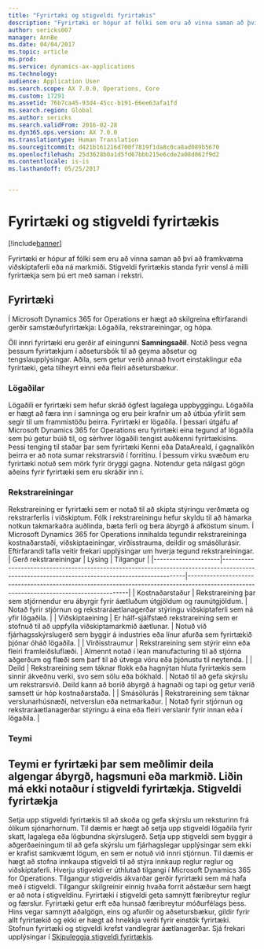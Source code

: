 ```yaml
---
title: "Fyrirtæki og stigveldi fyrirtækis"
description: "Fyrirtæki er hópur af fólki sem eru að vinna saman að því að framkvæma viðskiptaferli eða ná markmiði. Stigveldi fyrirtækis standa fyrir vensl á milli fyrirtækja sem þú ert með saman í rekstri."
author: sericks007
manager: AnnBe
ms.date: 04/04/2017
ms.topic: article
ms.prod: 
ms.service: dynamics-ax-applications
ms.technology: 
audience: Application User
ms.search.scope: AX 7.0.0, Operations, Core
ms.custom: 17291
ms.assetid: 76b7ca45-93d4-45cc-b191-66ee63afa1fd
ms.search.region: Global
ms.author: sericks
ms.search.validFrom: 2016-02-28
ms.dyn365.ops.version: AX 7.0.0
ms.translationtype: Human Translation
ms.sourcegitcommit: d421b161216d700f7819f1da8c0ca8ad089b5670
ms.openlocfilehash: 25d3628b0a1d5fd67bbb215e6cde2a08d062f9d2
ms.contentlocale: is-is
ms.lasthandoff: 05/25/2017


---
```


# <a name="organizations-and-organizational-hierarchies"></a>Fyrirtæki og stigveldi fyrirtækis

[!include[banner](../includes/banner.md)]


Fyrirtæki er hópur af fólki sem eru að vinna saman að því að framkvæma viðskiptaferli eða ná markmiði. Stigveldi fyrirtækis standa fyrir vensl á milli fyrirtækja sem þú ert með saman í rekstri.

<a name="organizations"></a>Fyrirtæki
-------------

Í Microsoft Dynamics 365 for Operations er hægt að skilgreina eftirfarandi gerðir samstæðufyrirtækja: Lögaðila, rekstrareiningar, og hópa.

Öll innri fyrirtæki eru gerðir af einingunni **Samningsaðil**. Notið þess vegna þessum fyrirtækjum í aðsetursbók til að geyma aðsetur og tengslaupplýsingar. Aðila, sem getur verið annað hvort einstaklingur eða fyrirtæki, geta tilheyrt einni eða fleiri aðsetursbækur.
### <a name="legal-entities"></a>Lögaðilar

Lögaðili er fyrirtæki sem hefur skráð ögfest lagalega uppbyggingu. Lögaðila er hægt að færa inn í samninga og eru þeir krafnir um að útbúa yfirlit sem segir til um frammistöðu þeirra. Fyrirtæki er lögaðila. Í þessari útgáfu af Microsoft Dynamics 365 for Operations eru fyrirtæki eina tegund af lögaðila sem þú getur búið til, og sérhver lögaðili tengist auðkenni fyrirtækisins. Þessi tenging til staðar þar sem fyrirtæki Kenni eða DataAreaId, í gagnalíkön þeirra er að nota sumar rekstrarsvið í forritinu. Í þessum virku svæðum eru fyrirtæki notuð sem mörk fyrir öryggi gagna. Notendur geta nálgast gögn aðeins fyrir fyrirtæki sem eru skráðir inn í.

### <a name="operating-units"></a>Rekstrareiningar

Rekstrareining er fyrirtæki sem er notað til að skipta stýringu verðmæta og rekstrarferlis í viðskiptum. Fólk í rekstrareiningu hefur skyldu til að hámarka notkun takmarkaðra auðlinda, bæta ferli og bera ábyrgð á afköstum sínum. Í Microsoft Dynamics 365 for Operations innihalda tegundir rekstrareininga kostnaðarstaði, viðskiptaeiningar, virðisstrauma, deildir og smásölurásir. Eftirfarandi tafla veitir frekari upplýsingar um hverja tegund rekstrareiningar.
| Gerð rekstrareiningar | Lýsing                                                                                                                                    | Tilgangur                                                                                                                                 |
|---------------------|------------------------------------------------------------------------------------------------------------------------------------------------|-----------------------------------------------------------------------------------------------------------------------------------------|
| Kostnaðarstaður         | Rekstrareining þar sem stjórnendur eru ábyrgir fyrir áætluðum útgjöldum og raunútgjöldum.                                                      | Notað fyrir stjórnun og rekstraráætlanagerðar stýringu viðskiptaferli sem ná yfir lögaðila.                                         |
| Viðskiptaeining       | Er hálf-sjálfstæð rekstrareining sem er stofnuð til að uppfylla viðskiptamarkmið áætlunar.                                                        | Notuð við fjárhagsskýrslugerð sem byggir á industries eða línur afurða sem fyrirtækið þjónar óháð lögaðila. |
| Virðisstraumur        | Rekstrareining sem stýrir einn eða fleiri framleiðsluflæði.                                                                                  | Almennt notað í lean manufacturing til að stjórna aðgerðum og flæði sem þarf til að útvega vöru eða þjónustu til neytenda.  |
| Deild          | Rekstrareining sem táknar flokk eða hagnýtan hluta fyrirtækis sem sinnir ákveðnu verki, svo sem sölu eða bókhald. | Notað til að gefa skýrslu um rekstrarsvið. Deild kann að borið ábyrgð á hagnaði og tapi og getur verið samsett úr hóp kostnaðarstaða.   |
| Smásölurás      | Rekstrareining sem táknar verslunarhúsnæði, netverslun eða netmarkaður.                                          | Notað fyrir stjórnun og rekstraráætlanagerðar stýringu á eina eða fleiri verslanir fyrir innan eða í lögaðila.                                  |

### <a name="teams"></a>Teymi

Teymi er fyrirtæki þar sem meðlimir deila  algengar ábyrgð, hagsmuni eða markmið. Liðin má ekki notaður í stigveldi fyrirtækja.
Stigveldi fyrirtækja
--------------------------

Setja upp stigveldi fyrirtækis til að skoða og gefa skýrslu um reksturinn frá ólíkum sjónarhornum. Til dæmis er hægt að setja upp stigveldi lögaðila fyrir skatt, lagalega eða lögbundna skýrslugerð. Setja upp stigveldi sem byggir á aðgerðaeiningum til að gefa skýrslu um fjárhagslegar upplýsingar sem ekki er krafist samkvæmt lögum, en sem er notuð við innri stjórnun. Til dæmis er hægt að stofna innkaupa stigveldi til að stýra innkaup reglur reglur og viðskiptaferli. Hverju stigveldi er úthlutað tilgangi í Microsoft Dynamics 365 for Operations. Tilgangur stigveldis ákvarðar gerðir fyrirtæki sem má hafa með í stigveldi. Tilgangur skilgreinir einnig hvaða forrit aðstæður sem hægt er að nota í stigveldinu. Fyrirtæki í stigveldi geta samnýtt færibreytur reglur og færslur. Fyrirtæki getur erft eða hunsað færibreytur móðurfélags þess. Hins vegar samnýtt aðalgögn, eins og afurðir og aðsetursbækur, gildir fyrir allt fyrirtækið og ekki er hægt að hnekkja verði fyrir einstök fyrirtæki. Stofnun fyrirtæki og stigveldi krefst vandlegrar áætlanagerðar. Sjá frekari upplýsingar í [Skipuleggja stigveldi fyrirtækis](plan-organizational-hierarchy.md).






